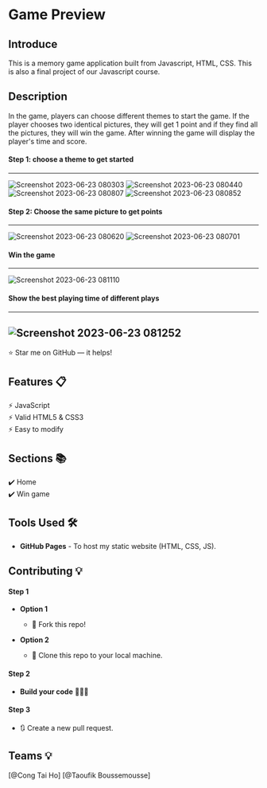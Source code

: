 # Game Preview
## Introduce
This is a memory game application built from Javascript, HTML, CSS. This is also a final project of our Javascript course.
## Description
In the game, players can choose different themes to start the game. If the player chooses two identical pictures, they will get 1 point and if they find all the pictures, they will win the game. 
After winning the game will display the player's time and score.

#### Step 1: choose a theme to get started
---
![Screenshot 2023-06-23 080303](https://github.com/congtaiho/Memory-Game/assets/132761655/c0682175-ad92-4ebf-8fa5-33095a8ed962)
![Screenshot 2023-06-23 080440](https://github.com/congtaiho/Memory-Game/assets/132761655/1e8c9dfa-5b0f-4ea8-adf3-df1bee7eea08)
![Screenshot 2023-06-23 080807](https://github.com/congtaiho/Memory-Game/assets/132761655/5bc33155-f1f3-4c5f-8a45-f7c0ba0515aa)
![Screenshot 2023-06-23 080852](https://github.com/congtaiho/Memory-Game/assets/132761655/790cb9f1-78a6-4bbc-a905-6f389702bc80)

#### Step 2: Choose the same picture to get points
---
![Screenshot 2023-06-23 080620](https://github.com/congtaiho/Memory-Game/assets/132761655/88139718-d2a5-44af-8415-662e819a4530)
![Screenshot 2023-06-23 080701](https://github.com/congtaiho/Memory-Game/assets/132761655/16846268-7775-4daf-a3ae-361233162768)

#### Win the game
---
![Screenshot 2023-06-23 081110](https://github.com/congtaiho/Memory-Game/assets/132761655/7f41cfb8-5292-484e-9496-ad4c8e7e543a)

#### Show the best playing time of different plays
---
![Screenshot 2023-06-23 081252](https://github.com/congtaiho/Memory-Game/assets/132761655/bfed8bd5-2617-442a-a2d3-ffc0048364eb)
---

:star: Star me on GitHub — it helps!

## Features 📋
⚡️ JavaScript\
⚡️ Valid HTML5 & CSS3\
⚡️ Easy to modify

## Sections 📚
✔️ Home\
✔️ Win game

## Tools Used 🛠️
* <b>GitHub Pages</b> - To host my static website (HTML, CSS, JS).

## Contributing 💡
#### Step 1

- **Option 1**
    - 🍴 Fork this repo!

- **Option 2**
    - 👯 Clone this repo to your local machine.


#### Step 2

- **Build your code** 🔨🔨🔨

#### Step 3
- 🔃 Create a new pull request.

## Teams 💡
[@Cong Tai Ho] [@Taoufik Boussemousse]










